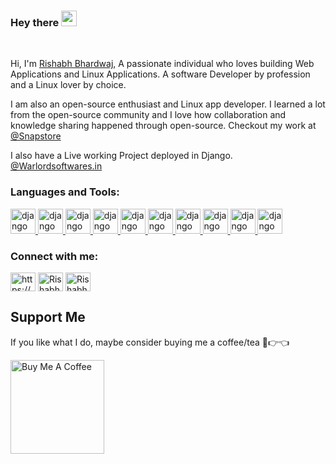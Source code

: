 ### Hey there <img src="https://media.giphy.com/media/hvRJCLFzcasrR4ia7z/giphy.gif" width="25px">


<br />

Hi, I'm [Rishabh Bhardwaj](https://rishabh3354.github.io/resume/), A passionate individual who loves building Web Applications and Linux Applications. A software Developer by profession and a Linux lover by choice.

I am also an open-source enthusiast and Linux app developer. I learned a lot from the open-source community and I love how collaboration and knowledge sharing happened through open-source. Checkout my work at [@Snapstore](https://snapcraft.io/search?q=rishabh3354)

I also have a Live working Project deployed in Django. [@Warlordsoftwares.in](https://warlordsoftwares.in)

<h3 align="left">Languages and Tools:</h3>

<p>
<a href="#" target="_blank" rel="noreferrer"> <img src="https://img.icons8.com/python" alt="django" width="40" height="40"/> </a>
<a href="#" target="_blank" rel="noreferrer"> <img src="https://img.icons8.com/django" alt="django" width="40" height="40"/> </a>
<a href="#" target="_blank" rel="noreferrer"> <img src="https://img.icons8.com/golang" alt="django" width="40" height="40"/> </a>
<a href="#" target="_blank" rel="noreferrer"> <img src="https://img.icons8.com/docker" alt="django" width="40" height="40"/> </a>
<a href="#" target="_blank" rel="noreferrer"> <img src="https://img.icons8.com/html" alt="django" width="40" height="40"/> </a>
<a href="#" target="_blank" rel="noreferrer"> <img src="https://img.icons8.com/css" alt="django" width="40" height="40"/> </a>
<a href="#" target="_blank" rel="noreferrer"> <img src="https://img.icons8.com/javascript" alt="django" width="40" height="40"/> </a>
<a href="#" target="_blank" rel="noreferrer"> <img src="https://img.icons8.com/sql" alt="django" width="40" height="40"/> </a>
<a href="#" target="_blank" rel="noreferrer"> <img src="https://img.icons8.com/linux" alt="django" width="40" height="40"/> </a>
<a href="#" target="_blank" rel="noreferrer"> <img src="https://img.icons8.com/git" alt="django" width="40" height="40"/> </a>
</p>

<h3 align="left">Connect with me:</h3>
<p align="left">
<a href="https://www.linkedin.com/in/rishabh3354" target="blank"><img align="center" src="https://img.icons8.com/linkedin" alt="https://www.linkedin.com/in/rishabh3354" height="30" width="40" /></a>
<a href="https://www.facebook.com/profile.php?id=100010643858590" target="blank"><img align="center" src="https://img.icons8.com/facebook" alt="Rishabh Bhardwaj" height="30" width="40" /></a>
<a href="https://twitter.com/rishabh82935724" target="blank"><img align="center" src="https://img.icons8.com/twitter" alt="Rishabh Bhardwaj" height="30" width="40" /></a>
</p>


## Support Me
If you like what I do, maybe consider buying me a coffee/tea 🥺👉👈

<a href="https://www.buymeacoffee.com/rishabh33" target="_blank"><img src="https://cdn.buymeacoffee.com/buttons/v2/default-red.png" alt="Buy Me A Coffee" width="150" ></a>

